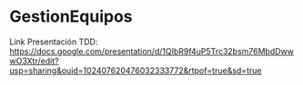# GestionEquipos
 
Link Presentación TDD: https://docs.google.com/presentation/d/1QIbR9f4uP5Trc32bsm76MbdDwwwO3Xtr/edit?usp=sharing&ouid=102407620476032333772&rtpof=true&sd=true
